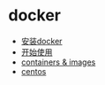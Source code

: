 # docker

* [安装docker](./install.md)
* [开始使用](./get_start.md)
* [containers & images](./containers_images.md)
* [centos](./centos.md)



